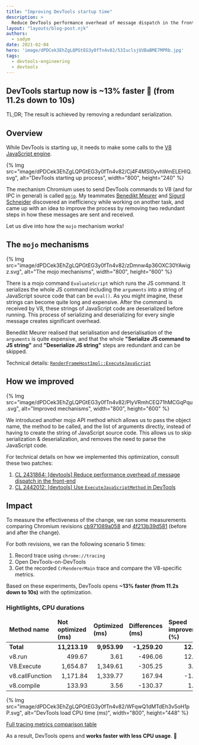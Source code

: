 ```yaml
---
title: "Improving DevTools startup time"
description: >
  Reduce DevTools performance overhead of message dispatch in the front-end.
layout: "layouts/blog-post.njk"
authors:
  - sadym
date: 2021-02-04
hero: 'image/dPDCek3EhZgLQPGtEG3y0fTn4v82/53IuclsjUVBaBME7MPRb.jpg'
tags:
  - devtools-engineering
  - devtools
---
```


## DevTools startup now is ~13% faster 🎉 (from 11.2s down to 10s)
TL;DR; The result is achieved by removing a redundant serialization.

## Overview
While DevTools is starting up, it needs to make some calls to the [V8 JavaScript engine](https://v8.dev/). 

{% Img src="image/dPDCek3EhZgLQPGtEG3y0fTn4v82/Cj4F4MSl0yvhWmELEHIQ.svg", alt="DevTools starting up process", width="800", height="240" %}

The mechanism Chromium uses to send DevTools commands to V8 (and for IPC in general) is called [`mojo`](https://chromium.googlesource.com/chromium/src/+/master/mojo/README.md). My teammates [Benedikt Meurer](https://twitter.com/bmeurer) and [Sigurd Schneider](https://twitter.com/sigurdschn) discovered an inefficiency while working on another task, and came up with an idea to improve the process by removing two redundant steps in how these messages are sent and received.

Let us dive into how the `mojo` mechanism works!

## The `mojo` mechanisms

{% Img src="image/dPDCek3EhZgLQPGtEG3y0fTn4v82/zDmnw4p36OXC30YAwigz.svg", alt="The mojo mechanisms", width="800", height="600" %}

There is a mojo command `EvaluateScript` which runs the JS command. It serializes the whole JS command including the `arguments` into a string of JavaScript source code that can be `eval()`. As you might imagine, these strings can become quite long and expensive. After the command is received by V8, these strings of JavaScript code are deserialized before running. This process of serializing and deserializing for every single message creates significant overhead.

Benedikt Meurer realised that serialisation and deserialisation of the `arguments` is quite expensive, and that the whole  **"Serialize JS command to JS string"** and **"Deserialize JS string"** steps are redundant and can be skipped. 

Technical details: [`RenderFrameHostImpl::ExecuteJavaScript`](https://source.chromium.org/chromium/chromium/src/+/master:content/browser/renderer_host/render_frame_host_impl.cc;drc=df872ce8fcce25af51aa6b0f9fe8b1135b687524;l=1677)

## How we improved

{% Img src="image/dPDCek3EhZgLQPGtEG3y0fTn4v82/PlyVRmhCEQ71hMCGqPqu.svg", alt="Improved mechanisms", width="800", height="600" %}

We introduced another mojo API method which allows us to pass the object name, the method to be called, and the list of arguments directly, instead of having to create the string of JavaScript source code. This allows us to skip serialization & deserialization, and removes the need to parse the JavaScript code.

For technical details on how we implemented this optimization, consult these two patches:

1. [CL 2431864: [devtools] Reduce performance overhead of message dispatch in the front-end](https://chromium-review.googlesource.com/c/chromium/src/+/2431864)
2. [CL 2442012: [devtools] Use `ExecuteJavaScriptMethod` in DevTools](https://chromium-review.googlesource.com/c/chromium/src/+/2442012)

## Impact
To measure the effectiveness of the change, we ran some measurements comparing Chromium revisions [cb971089a058](https://chromium.googlesource.com/chromium/src/+/cb971089a058160601940d2b2a12d360115f66e5) and [4f213b39d581](https://chromium.googlesource.com/chromium/src/+/4f213b39d581eaa69a6d70378c91de2768e0004a) (before and after the change).

For both revisions, we ran the following scenario 5 times:

1. Record trace using `chrome://tracing`
2. Open DevTools-on-DevTools
3. Get the recorded `CrRendererMain` trace and compare the V8-specific metrics.

Based on these experiments, DevTools opens **~13% faster (from 11.2s down to 10s)** with the optimization.

### Hightlights, CPU durations

<table class="responsive" markdown="1">
<thead>
  <tr>
  <td><strong>Method name</strong></td>
  <td><strong>Not optimized (ms)</strong></td>
  <td><strong>Optimized (ms)</strong></td>
  <td><strong>Differences (ms)</strong></td>
  <td><strong>Speed improvement (%)</strong></td>
  </tr>
</thead>
<tbody>
  <tr>
  <td><strong>Total</strong></td>
  <td style="text-align: right;"><strong>11,213.19</strong></td>
  <td style="text-align: right;"><strong>9,953.99</strong></td>
  <td style="text-align: right;"><strong>-1,259.20</strong></td>
  <td style="text-align: right;"><strong>12.65%</strong></td>
  </tr>
  <tr>
  <td>v8.run</td>
  <td style="text-align: right;">499.67</td>
  <td style="text-align: right;">3.61</td>
  <td style="text-align: right;">-496.06</td>
  <td style="text-align: right;">12.65%</td>
  </tr>
  <tr>
  <td>V8.Execute</td>
  <td style="text-align: right;">1,654.87</td>
  <td style="text-align: right;">1,349.61</td>
  <td style="text-align: right;">-305.25</td>
  <td style="text-align: right;">3.07%</td>
  </tr>
  <tr>
  <td>v8.callFunction</td>
  <td style="text-align: right;">1,171.84</td>
  <td style="text-align: right;">1,339.77</td>
  <td style="text-align: right;">167.94</td>
  <td style="text-align: right;">-1.69%</td>
  </tr>
  <tr>
  <td>v8.compile</td>
  <td style="text-align: right;">133.93</td>
  <td style="text-align: right;">3.56</td>
  <td style="text-align: right;">-130.37</td>
  <td style="text-align: right;">1.31%</td>
  </tr>
</tbody>
</table>

{% Img src="image/dPDCek3EhZgLQPGtEG3y0fTn4v82/WFqwQ1dMTdEh3v5oH1pP.svg", alt="DevTools load CPU time (ms)", width="800", height="448" %}

[Full tracing metrics comparison table](https://docs.google.com/spreadsheets/d/1WuWWORPwMre3m4N_MmJvtJ0xTfq-oBnz87cGtB532Ms/edit?resourcekey=0-Xxv_HIGfVaIZvbmDrmZ2GA)

As a result, DevTools opens and **works faster with less CPU usage**. 🎉
